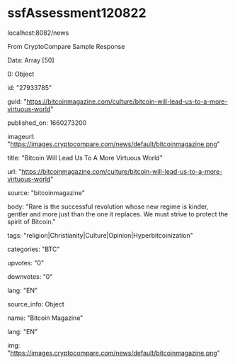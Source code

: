 # ssfAssessment120822

localhost:8082/news

From CryptoCompare Sample Response


Data: Array [50]

0: Object

id: "27933785"

guid: "https://bitcoinmagazine.com/culture/bitcoin-will-lead-us-to-a-more-virtuous-world"

published_on: 1660273200

imageurl: "https://images.cryptocompare.com/news/default/bitcoinmagazine.png"

title: "Bitcoin Will Lead Us To A More Virtuous World"

url: "https://bitcoinmagazine.com/culture/bitcoin-will-lead-us-to-a-more-virtuous-world"

source: "bitcoinmagazine"

body: "Rare is the successful revolution whose new regime is kinder, gentler and more just than the one it replaces. We must strive to protect the spirit of Bitcoin."

tags: "religion|Christianity|Culture|Opinion|Hyperbitcoinization"

categories: "BTC"

upvotes: "0"

downvotes: "0"

lang: "EN"

source_info: Object

name: "Bitcoin Magazine"

lang: "EN"

img: "https://images.cryptocompare.com/news/default/bitcoinmagazine.png"
